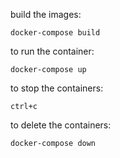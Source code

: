 build the images:
```shell
docker-compose build
```
to run the container:
```shell
docker-compose up
```

to stop the containers:
```
ctrl+c
```

to delete the containers:
```shell
docker-compose down
```
